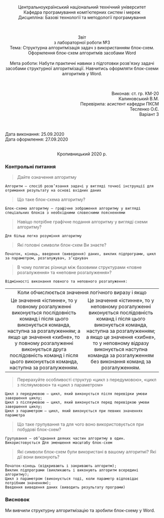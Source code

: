 <p align='center'>
    Центральноукраїнський національний технічний унiверситет<br>
    Кафедра програмування комп’ютерних систем і мереж<br>
    Дисципліна: Базові технології та методології програмування<br><br><br>
</p>
<p align='center'>
    Звiт<br>
    з лабораторної роботи №3<br>
    Тема: Структурна алгоритмізація задач з використанням блок-схем. Оформлення блок-схем алгоритмів засобами Word<br><br>
    Мета роботи: Набути практичні навики з підготовки розв'язку задачі засобами структурної алгоритмізації. Навчитись оформляти блок-схеми алгоритмів у Word.<br><br><br>
</p>
<p align='right'>
    Виконав: ст. гр. КМ-20<br>
    Калиновський В.М.<br>
    Перевірила: асистент кафедри ПКСМ<br>
    Тесленко О.Є.<br>
    Варіант 3<br><br><br>
</p>
<p align='left'>
    Дата виконання: 25.09.2020<br>
    Дата оформлення: 27.09.2020<br><br>
</p>
<p align='center'>
    Кропивницький 2020 р.<br>
</p>

### Контрольні питання

> Дайте означення алгоритму

    Алгоритм – спосіб розв’язання задачі у вигляді точної інструкції для отримання результату на основі вхідних даних

> Що таке блок-схема алгоритму?

    Блок-схема алгоритму – графічне зображення алгоритму у вигляді спеціальних блоків з необхідними словесними поясненнями

> Навіщо потрібне графічне подання алгоритму у вигляді схеми алгоритму?

    Для більш легко розуміння алгоритму

> Які головні символи блок-схем Ви знаєте?

    Початок, кінець, введення (виведення) даних, виклик підпрограми, цикл за параметром, розгалужувач, з’єднувач

> В чому полягає різниця між базовими структурами «повне розгалуження» та «неповне розгалуження»?

    Відмінності виконання повного та неповного розгалуження:

<table>
  <tr>
    <td colspan="2" align="center">
      Коли обчислюється значення логічного виразу і якщо  
    </td>
  </tr>
  <tr>
    <td align="center">
      Це значення «істинне», то у повному розгалуженні виконується послідовність команд і після цього виконується команда, наступна за розгалуженням; а якщо це значення «хибне», то у повному розгалуженні виконується друга послідовність команд і після цього виконується команда, наступна за розгалуженням.
    </td>
    <td align="center">
      Це значення «істинне», то у неповному розгалуженні виконується послідовність команд і після цього виконується команда, наступна за розгалуженням; а якщо це значення «хибне», то у неповному відразу виконується наступна команда за розгалуженням без виконання команд за розгалуженням.
    </td>
  </tr>
</table>

> Перерахуйте особливості структур «цикл з передумовою», «цикл з післяумовою» та «цикл з параметром»

    Цикл з передумовою – цикл, який виконується після перевірки умови завершення циклу;
    Цикл з післяумовою – цикл, який виконується перед перевіркою умови завершення циклу;
    Цикл з параметром – цикл, який виконується при певних значеннях параметра

> Що таке групування та для чого воно використовується при побудові блок-схем?

    Групування – об’єднання деяких частин алгоритму в один. Використовується Для зменшення масштабу блок-схем

> Які символи блок-схем були використані в вашому алгоритмі? Які дії вони виконують?

    Початок-кінець (відкривають і закривають алгоритм);
    Виклик підпрограми (викликають і виконують алгоритм всередині алгоритму);
    Цикл з параметром (виконується тоді, коли параметр відповідає потрібним значенням);
    Введення виведення даних (виводить результату програми)

### Висновок

Ми вивчили структурну алгоритмізацію та зробили блок-схему у Word.
